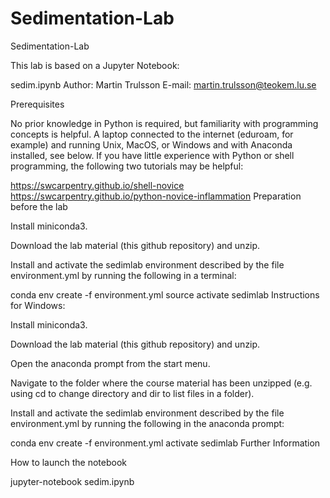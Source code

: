 # Sedimentation-Lab

Sedimentation-Lab

This lab is based on a Jupyter Notebook:

sedim.ipynb
Author: Martin Trulsson
E-mail: martin.trulsson@teokem.lu.se

Prerequisites

No prior knowledge in Python is required, but familiarity with programming concepts is helpful.
A laptop connected to the internet (eduroam, for example) and running Unix, MacOS, or Windows and with Anaconda installed, see below.
If you have little experience with Python or shell programming, the following two tutorials may be helpful:

https://swcarpentry.github.io/shell-novice
https://swcarpentry.github.io/python-novice-inflammation
Preparation before the lab

Install miniconda3.

Download the lab material (this github repository) and unzip.

Install and activate the sedimlab environment described by the file environment.yml by running the following in a terminal:

conda env create -f environment.yml
source activate sedimlab
Instructions for Windows:

Install miniconda3.

Download the lab material (this github repository) and unzip.

Open the anaconda prompt from the start menu.

Navigate to the folder where the course material has been unzipped (e.g. using cd to change directory and dir to list files in a folder).

Install and activate the sedimlab environment described by the file environment.yml by running the following in the anaconda prompt:

conda env create -f environment.yml
activate sedimlab
Further Information

How to launch the notebook

jupyter-notebook sedim.ipynb
